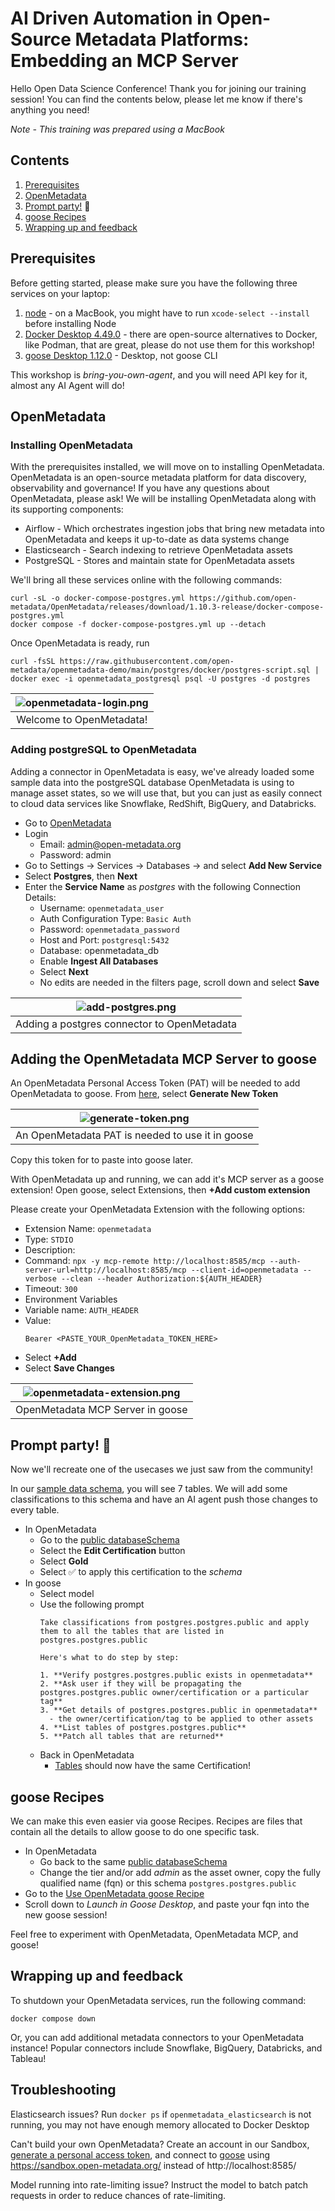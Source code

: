 # AI Driven Automation in Open-Source Metadata Platforms: Embedding an MCP Server

Hello Open Data Science Conference! Thank you for joining our training session! You can find the contents below, please let me know if there's anything you need!

*Note - This training was prepared using a MacBook*

## Contents
1. [Prerequisites](#prerequisites)
2. [OpenMetadata](#openmetadata)
3. [Prompt party!](#party) 🎉
4. [goose Recipes](#goose)
5. [Wrapping up and feedback](#end)

## Prerequisites <a name="prerequisites"></a>
Before getting started, please make sure you have the following three services on your laptop:
1. [node](https://nodejs.org/en/download) - on a MacBook, you might have to run `xcode-select --install` before installing Node
2. [Docker Desktop 4.49.0](https://www.docker.com/products/docker-desktop/) - there are open-source alternatives to Docker, like Podman, that are great, please do not use them for this workshop!
3. [goose Desktop 1.12.0](https://block.github.io/goose/docs/quickstart/) - Desktop, not goose CLI

This workshop is *bring-you-own-agent*, and you will need API key for it, almost any AI Agent will do!

## OpenMetadata <a name="openmetadata"></a>
### Installing OpenMetadata
With the prerequisites installed, we will move on to installing OpenMetadata. OpenMetadata is an open-source metadata platform for data discovery, observability and governance! If you have any questions about OpenMetadata, please ask! We will be installing OpenMetadata along with its supporting components:

 * Airflow - Which orchestrates ingestion jobs that bring new metadata into OpenMetadata and keeps it up-to-date as data systems change
 * Elasticsearch - Search indexing to retrieve OpenMetadata assets
 * PostgreSQL - Stores and maintain state for OpenMetadata assets

We'll bring all these services online with the following commands:

```
curl -sL -o docker-compose-postgres.yml https://github.com/open-metadata/OpenMetadata/releases/download/1.10.3-release/docker-compose-postgres.yml
docker compose -f docker-compose-postgres.yml up --detach
```

Once OpenMetadata is ready, run 

```
curl -fsSL https://raw.githubusercontent.com/open-metadata/openmetadata-demo/main/postgres/docker/postgres-script.sql | docker exec -i openmetadata_postgresql psql -U postgres -d postgres
```

| ![openmetadata-login.png](./images/openmetadata-login.png) |
|:--:|
| Welcome to OpenMetadata! |

### Adding postgreSQL to OpenMetadata
Adding a connector in OpenMetadata is easy, we've already loaded some sample data into the postgreSQL database OpenMetadata is using to manage asset states, so we will use that, but you can just as easily connect to cloud data services like Snowflake, RedShift, BigQuery, and Databricks.

* Go to [OpenMetadata](http://localhost:8585/)
* Login
  * Email: admin@open-metadata.org
  * Password: admin
* Go to Settings -> Services -> Databases -> and select **Add New Service**
* Select **Postgres**, then **Next**
* Enter the **Service Name** as *postgres* with the following Connection Details:
  * Username: `openmetadata_user`
  * Auth Configuration Type: `Basic Auth`
  * Password: `openmetadata_password`
  * Host and Port: `postgresql:5432`
  * Database: openmetadata_db
  * Enable **Ingest All Databases**
  * Select **Next**
  * No edits are needed in the filters page, scroll down and select **Save**
 
| ![add-postgres.png](./images/add-postgres.png) |
|:--:|
| Adding a postgres connector to OpenMetadata |

## Adding the OpenMetadata MCP Server to goose <a name="setup"></a>
An OpenMetadata Personal Access Token (PAT) will be needed to add OpenMetadata to goose. From [here](http://localhost:8585/users/admin/access-token), select **Generate New Token**

| ![generate-token.png](./images/generate-token.png) |
|:--:|
| An OpenMetadata PAT is needed to use it in goose |

Copy this token for to paste into goose later.

With OpenMetadata up and running, we can add it's MCP server as a goose extension! Open goose, select Extensions, then **+Add custom extension**

Please create your OpenMetadata Extension with the following options:
* Extension Name: `openmetadata`
* Type: `STDIO`
* Description:
* Command: `npx -y mcp-remote http://localhost:8585/mcp --auth-server-url=http://localhost:8585/mcp --client-id=openmetadata --verbose --clean --header Authorization:${AUTH_HEADER}`
* Timeout: `300`
* Environment Variables
 * Variable name: `AUTH_HEADER`
 * Value:
   ```
   Bearer <PASTE_YOUR_OpenMetadata_TOKEN_HERE>
   ```
 * Select **+Add**
* Select **Save Changes**

| ![openmetadata-extension.png](./images/openmetadata-extension.png) |
|:--:|
| OpenMetadata MCP Server in goose |

## Prompt party! 🎉 <a name="party"></a>
Now we'll recreate one of the usecases we just saw from the community!

In our [sample data schema](http://localhost:8585/databaseSchema/postgres.postgres.public), you will see 7 tables. We will add some classifications to this schema and have an AI agent push those changes to every table.

* In OpenMetadata
  * Go to the [public databaseSchema](http://localhost:8585/databaseSchema/postgres.postgres.public)
  * Select the **Edit Certification** button
  * Select **Gold**
  * Select :white_check_mark: to apply this certification to the *schema*
* In goose
  * Select model
  * Use the following prompt
    ```
    Take classifications from postgres.postgres.public and apply them to all the tables that are listed in postgres.postgres.public

    Here's what to do step by step:

    1. **Verify postgres.postgres.public exists in openmetadata**
    2. **Ask user if they will be propagating the postgres.postgres.public owner/certification or a particular tag**
    3. **Get details of postgres.postgres.public in openmetadata**
      - the owner/certification/tag to be applied to other assets
    4. **List tables of postgres.postgres.public**
    5. **Patch all tables that are returned**
    ```
  * Back in OpenMetadata
    * [Tables](http://localhost:8585/table/postgres.postgres.public.actor) should now have the same Certification!   
## goose Recipes <a name="goose"></a>
We can make this even easier via goose Recipes. Recipes are files that contain all the details to allow goose to do one specific task.

* In OpenMetadata
  * Go back to the same [public databaseSchema](http://localhost:8585/databaseSchema/postgres.postgres.public)
  * Change the tier and/or add *admin* as the asset owner, copy the fully qualified name (fqn) or this schema `postgres.postgres.public`
* Go to the [Use OpenMetadata goose Recipe](https://block.github.io/goose/recipes/detail?id=use-openmetadata)
* Scroll down to *Launch in Goose Desktop*, and paste your fqn into the new goose session!

Feel free to experiment with OpenMetadata, OpenMetadata MCP, and goose!

## Wrapping up and feedback <a name="end"></a>
To shutdown your OpenMetadata services, run the following command:

```
docker compose down
```

Or, you can add additional metadata connectors to your OpenMetadata instance! Popular connectors include Snowflake, BigQuery, Databricks, and Tableau!

## Troubleshooting
Elasticsearch issues?
Run `docker ps` if `openmetadata_elasticsearch` is not running, you may not have enough memory allocated to Docker Desktop

Can't build your own OpenMetadata? Create an account in our Sandbox, [generate a personal access token](https://docs.open-metadata.org/latest/how-to-guides/mcp#adding-a-personal-access-token-to-your-mcp-client), and connect to [goose](#setup) using https://sandbox.open-metadata.org/ instead of http://localhost:8585/

Model running into rate-limiting issue? Instruct the model to batch patch requests in order to reduce chances of rate-limiting.
